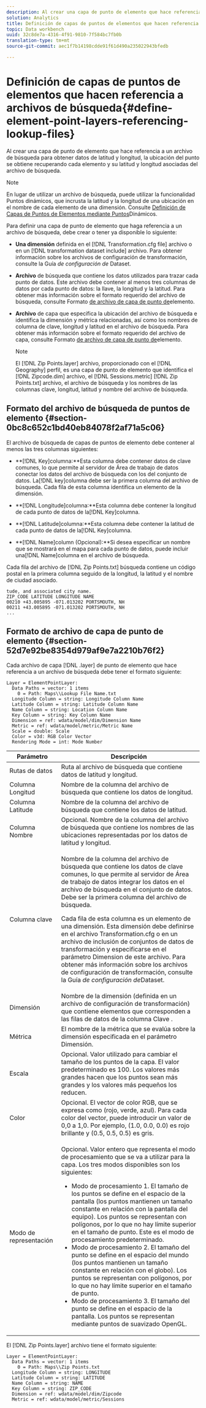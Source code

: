 ```yaml
---
description: Al crear una capa de punto de elemento que hace referencia a un archivo de búsqueda para obtener datos de latitud y longitud, la ubicación del punto se obtiene recuperando cada elemento y su latitud y longitud asociadas del archivo de búsqueda.
solution: Analytics
title: Definición de capas de puntos de elementos que hacen referencia a archivos de búsqueda
topic: Data workbench
uuid: 32c8de7a-4316-4f91-9810-7f584bc7fb0b
translation-type: tm+mt
source-git-commit: aec1f7b14198cdde91f61d490a235022943bfedb

---
```



# Definición de capas de puntos de elementos que hacen referencia a archivos de búsqueda{#define-element-point-layers-referencing-lookup-files}

Al crear una capa de punto de elemento que hace referencia a un archivo de búsqueda para obtener datos de latitud y longitud, la ubicación del punto se obtiene recuperando cada elemento y su latitud y longitud asociadas del archivo de búsqueda.

>[!NOTE]
>
>En lugar de utilizar un archivo de búsqueda, puede utilizar la funcionalidad Puntos dinámicos, que incrusta la latitud y la longitud de una ubicación en el nombre de cada elemento de una dimensión. Consulte [Definición de Capas de Puntos de Elementos mediante Puntos](../../../../home/c-get-started/c-im-layers/c-elmt-pt-layers/c-elmt-pt-dyn-pts.md#concept-51adc5e1df8a48e7bd7a582967e4c512)Dinámicos.

Para definir una capa de punto de elemento que haga referencia a un archivo de búsqueda, debe crear o tener ya disponible lo siguiente:

* **Una dimensión** definida en el [!DNL Transformation.cfg file] archivo o en un [!DNL transformation dataset include] archivo. Para obtener información sobre los archivos de configuración de transformación, consulte la Guía *de configuración de* Dataset.

* **Archivo** de búsqueda que contiene los datos utilizados para trazar cada punto de datos. Este archivo debe contener al menos tres columnas de datos por cada punto de datos: la llave, la longitud y la latitud. Para obtener más información sobre el formato requerido del archivo de búsqueda, consulte Formato [de archivo de capa de punto de](../../../../home/c-get-started/c-im-layers/c-elmt-pt-layers/c-elp-ref-lkup-files.md#section-52d7e92be8354d979af9e7a2210b76f2)elemento.

* **Archivo** de capa que especifica la ubicación del archivo de búsqueda e identifica la dimensión y métrica relacionadas, así como los nombres de columna de clave, longitud y latitud en el archivo de búsqueda. Para obtener más información sobre el formato requerido del archivo de capa, consulte Formato [de archivo de capa de punto de](../../../../home/c-get-started/c-im-layers/c-elmt-pt-layers/c-elp-ref-lkup-files.md#section-52d7e92be8354d979af9e7a2210b76f2)elemento.

   >[!NOTE]
   >
   >El [!DNL Zip Points.layer] archivo, proporcionado con el [!DNL Geography] perfil, es una capa de punto de elemento que identifica el [!DNL Zipcode.dim] archivo, el [!DNL Sessions.metric] [!DNL Zip Points.txt] archivo, el archivo de búsqueda y los nombres de las columnas clave, longitud, latitud y nombre del archivo de búsqueda.

## Formato del archivo de búsqueda de puntos de elemento {#section-0bc8c652c1bd40eb84078f2af71a5c06}

El archivo de búsqueda de capas de puntos de elemento debe contener al menos las tres columnas siguientes:

* **[!DNL Key]columna:**Esta columna debe contener datos de clave comunes, lo que permite al servidor de Área de trabajo de datos conectar los datos del archivo de búsqueda con los del conjunto de datos. La[!DNL key]columna debe ser la primera columna del archivo de búsqueda. Cada fila de esta columna identifica un elemento de la dimensión.

* **[!DNL Longitude]columna:**Esta columna debe contener la longitud de cada punto de datos de la[!DNL Key]columna.

* **[!DNL Latitude]columna:**Esta columna debe contener la latitud de cada punto de datos de la[!DNL Key]columna.

* **[!DNL Name]column (Opcional):**Si desea especificar un nombre que se mostrará en el mapa para cada punto de datos, puede incluir una[!DNL Name]columna en el archivo de búsqueda.

Cada fila del archivo de [!DNL Zip Points.txt] búsqueda contiene un código postal en la primera columna seguido de la longitud, la latitud y el nombre de ciudad asociado.

```
tude, and associated city name.
ZIP_CODE LATITUDE LONGITUDE NAME
00210 +43.005895 -071.013202 PORTSMOUTH, NH
00211 +43.005895 -071.013202 PORTSMOUTH, NH
...
```

## Formato de archivo de capa de punto de elemento {#section-52d7e92be8354d979af9e7a2210b76f2}

Cada archivo de capa [!DNL .layer] de punto de elemento que hace referencia a un archivo de búsqueda debe tener el formato siguiente:

```
Layer = ElementPointLayer:
  Data Paths = vector: 1 items
    0 = Path: Maps\\Lookup File Name.txt
  Longitude Column = string: Longitude Column Name
  Latitude Column = string: Latitude Column Name
  Name Column = string: Location Column Name
  Key Column = string: Key Column Name
  Dimension = ref: wdata/model/dim/Dimension Name
  Metric = ref: wdata/model/metric/Metric Name
  Scale = double: Scale
  Color = v3d: RGB Color Vector
  Rendering Mode = int: Mode Number
```

<table id="table_7287F8869DD04886BE1477CBB11EB796"> 
 <thead> 
  <tr> 
   <th colname="col1" class="entry"> Parámetro </th> 
   <th colname="col2" class="entry"> Descripción </th> 
  </tr> 
 </thead>
 <tbody> 
  <tr> 
   <td colname="col1"> Rutas de datos </td> 
   <td colname="col2"> Ruta al archivo de búsqueda que contiene datos de latitud y longitud. </td> 
  </tr> 
  <tr> 
   <td colname="col1"> Columna Longitud </td> 
   <td colname="col2"> Nombre de la columna del archivo de búsqueda que contiene los datos de longitud. </td> 
  </tr> 
  <tr> 
   <td colname="col1"> Columna Latitude </td> 
   <td colname="col2"> Nombre de la columna del archivo de búsqueda que contiene los datos de latitud. </td> 
  </tr> 
  <tr> 
   <td colname="col1"> Columna Nombre </td> 
   <td colname="col2"> Opcional. Nombre de la columna del archivo de búsqueda que contiene los nombres de las ubicaciones representadas por los datos de latitud y longitud. </td> 
  </tr> 
  <tr> 
   <td colname="col1"> Columna clave </td> 
   <td colname="col2"> <p>Nombre de la columna del archivo de búsqueda que contiene los datos de clave comunes, lo que permite al servidor de Área de trabajo de datos integrar los datos en el archivo de búsqueda en el conjunto de datos. Debe ser la primera columna del archivo de búsqueda. </p> <p>Cada fila de esta columna es un elemento de una dimensión. Esta dimensión debe definirse en el archivo <span class="filepath"> Transformation.cfg</span> o en un archivo de inclusión <span class="wintitle"> de conjuntos de datos de</span> transformación y especificarse en el parámetro Dimension de este archivo. Para obtener más información sobre los archivos de configuración de transformación, consulte la Guía <i>de configuración de</i>Dataset. </p> </td> 
  </tr> 
  <tr> 
   <td colname="col1"> Dimensión </td> 
   <td colname="col2">Nombre de la dimensión (definida en un archivo de configuración de transformación) que contiene elementos que corresponden a las filas de datos de la columna <span class="wintitle"> Clave</span> . </td> 
  </tr> 
  <tr> 
   <td colname="col1"> Métrica </td> 
   <td colname="col2"> El nombre de la métrica que se evalúa sobre la dimensión especificada en el parámetro Dimensión. </td> 
  </tr> 
  <tr> 
   <td colname="col1"> Escala </td> 
   <td colname="col2"> Opcional. Valor utilizado para cambiar el tamaño de los puntos de la capa. El valor predeterminado es 100. Los valores más grandes hacen que los puntos sean más grandes y los valores más pequeños los reducen. </td> 
  </tr> 
  <tr> 
   <td colname="col1"> Color </td> 
   <td colname="col2"> Opcional. El vector de color RGB, que se expresa como (rojo, verde, azul). Para cada color del vector, puede introducir un valor de 0,0 a 1,0. Por ejemplo, (1.0, 0.0, 0.0) es rojo brillante y (0.5, 0.5, 0.5) es gris. </td> 
  </tr> 
  <tr> 
   <td colname="col1"> Modo de representación </td> 
   <td colname="col2"> <p>Opcional. Valor entero que representa el modo de procesamiento que se va a utilizar para la capa. Los tres modos disponibles son los siguientes: 
     <ul id="ul_F15E43B3BFE54CDD8026837027E25819"> 
      <li id="li_5405D939540E4D0FA7828D2623D72C44">Modo de procesamiento 1. El tamaño de los puntos se define en el espacio de la pantalla (los puntos mantienen un tamaño constante en relación con la pantalla del equipo). Los puntos se representan con polígonos, por lo que no hay límite superior en el tamaño de punto. Este es el modo de procesamiento predeterminado. </li> 
      <li id="li_61C5AA926777449E8804C7BCE9E46F9B">Modo de procesamiento 2. El tamaño del punto se define en el espacio del mundo (los puntos mantienen un tamaño constante en relación con el globo). Los puntos se representan con polígonos, por lo que no hay límite superior en el tamaño de punto. </li> 
      <li id="li_C00527F959354D3BB7422EFFE1FB5135">Modo de procesamiento 3. El tamaño del punto se define en el espacio de la pantalla. Los puntos se representan mediante puntos de suavizado OpenGL. </li> 
     </ul> </p> </td> 
  </tr> 
 </tbody> 
</table>

El [!DNL Zip Points.layer] archivo tiene el formato siguiente:

```
Layer = ElementPointLayer:
  Data Paths = vector: 1 items
    0 = Path: Maps\\Zip Points.txt
  Longitude Column = string: LONGITUDE
  Latitude Column = string: LATITUDE
  Name Column = string: NAME
  Key Column = string: ZIP_CODE
  Dimension = ref: wdata/model/dim/Zipcode
  Metric = ref: wdata/model/metric/Sessions
```


